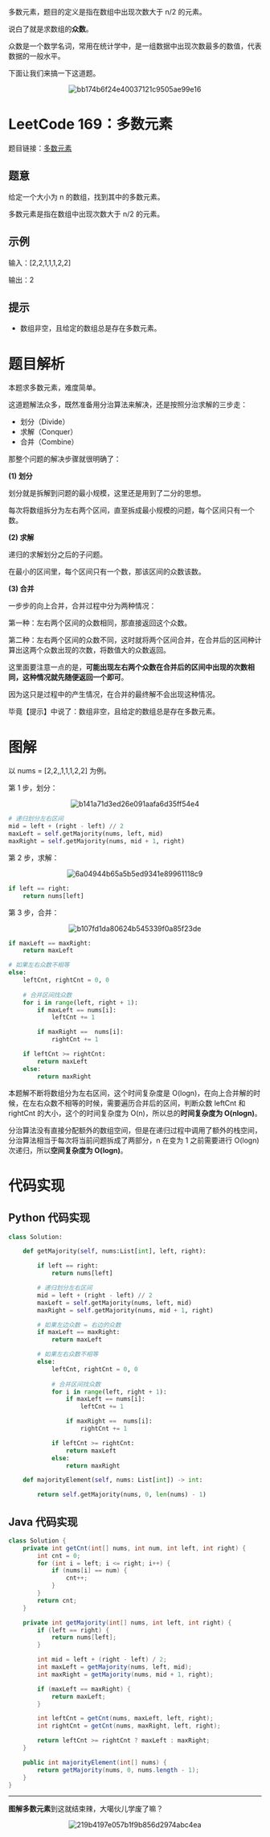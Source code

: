 多数元素，题目的定义是指在数组中出现次数大于 n/2 的元素。

说白了就是求数组的**众数**。

众数是一个数学名词，常用在统计学中，是一组数据中出现次数最多的数值，代表数据的一般水平。

下面让我们来搞一下这道题。

<div align=center>

![bb174b6f24e40037121c9505ae99e16](https://gitee.com/codegoudan/codegoudanIMG/raw/master/202201/20220122_213551757_0.jpg)

</div>



# LeetCode 169：多数元素

题目链接：[多数元素](https://leetcode-cn.com/problems/majority-element/)



## 题意

给定一个大小为 n 的数组，找到其中的多数元素。

多数元素是指在数组中出现次数大于 n/2 的元素。



## 示例

输入：[2,2,1,1,1,2,2]

输出：2



## 提示

- 数组非空，且给定的数组总是存在多数元素。



# 题目解析

本题求多数元素，难度简单。

这道题解法众多，既然准备用分治算法来解决，还是按照分治求解的三步走：

- 划分（Divide）
- 求解（Conquer）
- 合并（Combine）

那整个问题的解决步骤就很明确了：

**(1) 划分**

划分就是拆解到问题的最小规模，这里还是用到了二分的思想。

每次将数组拆分为左右两个区间，直至拆成最小规模的问题，每个区间只有一个数。

**(2) 求解**

递归的求解划分之后的子问题。

在最小的区间里，每个区间只有一个数，那该区间的众数该数。

**(3) 合并**

一步步的向上合并，合并过程中分为两种情况：

第一种：左右两个区间的众数相同，那直接返回这个众数。

第二种：左右两个区间的众数不同，这时就将两个区间合并，在合并后的区间种计算出这两个众数出现的次数，将数值大的众数返回。

这里面要注意一点的是，**可能出现左右两个众数在合并后的区间中出现的次数相同，这种情况就先随便返回一个即可**。

因为这只是过程中的产生情况，在合并的最终解不会出现这种情况。

毕竟【提示】中说了：数组非空，且给定的数组总是存在多数元素。



# 图解

以 nums = [2,2,,1,1,1,2,2] 为例。

第 1 步，划分：

<div align=center>

![b141a71d3ed26e091aafa6d35ff54e4](https://gitee.com/codegoudan/codegoudanIMG/raw/master/202201/20220122_213800829_0.jpg)

</div>

```Python
# 递归划分左右区间
mid = left + (right - left) // 2
maxLeft = self.getMajority(nums, left, mid)
maxRight = self.getMajority(nums, mid + 1, right)
```

第 2 步，求解：

<div align=center>

![6a04944b65a5b5ed9341e89961118c9](https://gitee.com/codegoudan/codegoudanIMG/raw/master/202201/20220122_213832549_0.jpg)

</div>

```Python
if left == right:
    return nums[left]
```

第 3 步，合并：

<div align=center>

![b107fd1da80624b545339f0a85f23de](https://gitee.com/codegoudan/codegoudanIMG/raw/master/202201/20220122_213926773_0.jpg)

</div>

```Python
if maxLeft == maxRight:
    return maxLeft

# 如果左右众数不相等
else:
    leftCnt, rightCnt = 0, 0
    
    # 合并区间找众数
    for i in range(left, right + 1):
        if maxLeft == nums[i]:
            leftCnt += 1

        if maxRight ==  nums[i]:
            rightCnt += 1

    if leftCnt >= rightCnt:
        return maxLeft
    else:
        return maxRight
```

本题解不断将数组分为左右区间，这个时间复杂度是 O(logn)，在向上合并解的时候，在左右众数不相等的时候，需要遍历合并后的区间，判断众数 leftCnt 和 rightCnt 的大小，这个的时间复杂度为 O(n)，所以总的**时间复杂度为 O(nlogn)**。

分治算法没有直接分配额外的数组空间，但是在递归过程中调用了额外的栈空间，分治算法相当于每次将当前问题拆成了两部分，n 在变为 1 之前需要进行 O(logn) 次递归，所以**空间复杂度为 O(logn)**。



# 代码实现



## Python 代码实现

```Python
class Solution:

    def getMajority(self, nums:List[int], left, right):

        if left == right:
            return nums[left]

        # 递归划分左右区间
        mid = left + (right - left) // 2
        maxLeft = self.getMajority(nums, left, mid)
        maxRight = self.getMajority(nums, mid + 1, right)

        # 如果左边众数 = 右边的众数
        if maxLeft == maxRight:
            return maxLeft

        # 如果左右众数不相等
        else:
            leftCnt, rightCnt = 0, 0
            
            # 合并区间找众数
            for i in range(left, right + 1):
                if maxLeft == nums[i]:
                    leftCnt += 1

                if maxRight ==  nums[i]:
                    rightCnt += 1

            if leftCnt >= rightCnt:
                return maxLeft
            else:
                return maxRight

    def majorityElement(self, nums: List[int]) -> int:

        return self.getMajority(nums, 0, len(nums) - 1)
```



## Java 代码实现

```Java
class Solution {
    private int getCnt(int[] nums, int num, int left, int right) {
        int cnt = 0;
        for (int i = left; i <= right; i++) {
            if (nums[i] == num) {
                cnt++;
            }
        }
        return cnt;
    }

    private int getMajority(int[] nums, int left, int right) {
        if (left == right) {
            return nums[left];
        }

        int mid = left + (right - left) / 2;
        int maxLeft = getMajority(nums, left, mid);
        int maxRight = getMajority(nums, mid + 1, right);

        if (maxLeft == maxRight) {
            return maxLeft;
        }

        int leftCnt = getCnt(nums, maxLeft, left, right);
        int rightCnt = getCnt(nums, maxRight, left, right);

        return leftCnt >= rightCnt ? maxLeft : maxRight;
    }

    public int majorityElement(int[] nums) {
        return getMajority(nums, 0, nums.length - 1);
    }
}
```



---

**图解多数元素**到这就结束辣，大噶伙儿学废了嘛？

<div align=center>

![219b4197e057b1f9b856d2974abc4ea](https://gitee.com/codegoudan/codegoudanIMG/raw/master/202201/20220122_214118966_0.jpg)

</div>